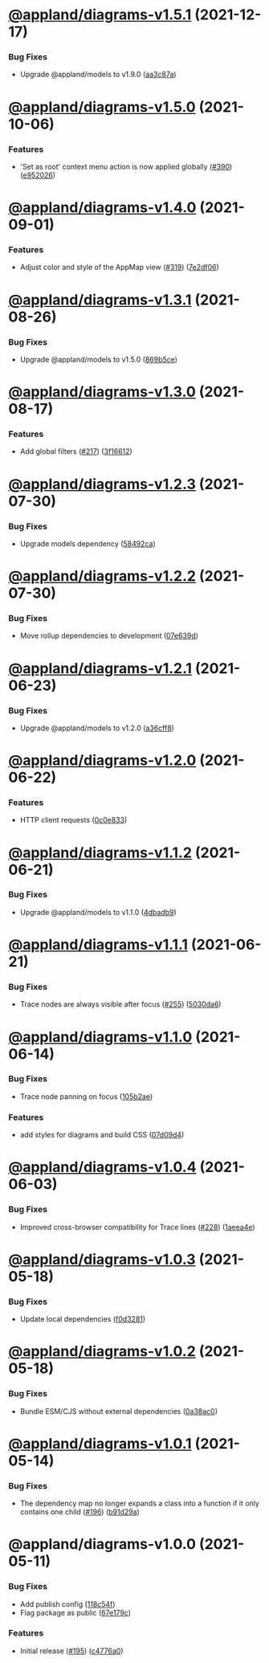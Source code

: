# [@appland/diagrams-v1.5.1](https://github.com/applandinc/appmap-js/compare/@appland/diagrams-v1.5.0...@appland/diagrams-v1.5.1) (2021-12-17)


### Bug Fixes

* Upgrade @appland/models to v1.9.0 ([aa3c87a](https://github.com/applandinc/appmap-js/commit/aa3c87acb695be5fa6e3aa46759ab08f772cb06a))

# [@appland/diagrams-v1.5.0](https://github.com/applandinc/appmap-js/compare/@appland/diagrams-v1.4.0...@appland/diagrams-v1.5.0) (2021-10-06)


### Features

* 'Set as root' context menu action is now applied globally ([#390](https://github.com/applandinc/appmap-js/issues/390)) ([e952026](https://github.com/applandinc/appmap-js/commit/e952026ff53f99b0f4fb3dff9e401efdf248c351))

# [@appland/diagrams-v1.4.0](https://github.com/applandinc/appmap-js/compare/@appland/diagrams-v1.3.1...@appland/diagrams-v1.4.0) (2021-09-01)


### Features

* Adjust color and style of the AppMap view ([#319](https://github.com/applandinc/appmap-js/issues/319)) ([7e2df06](https://github.com/applandinc/appmap-js/commit/7e2df06ee2a137e7e378fa78a085b86bd7befd2a))

# [@appland/diagrams-v1.3.1](https://github.com/applandinc/appmap-js/compare/@appland/diagrams-v1.3.0...@appland/diagrams-v1.3.1) (2021-08-26)


### Bug Fixes

* Upgrade @appland/models to v1.5.0 ([869b5ce](https://github.com/applandinc/appmap-js/commit/869b5ce69e3c717bf697529fff735db582ce1231))

# [@appland/diagrams-v1.3.0](https://github.com/applandinc/appmap-js/compare/@appland/diagrams-v1.2.3...@appland/diagrams-v1.3.0) (2021-08-17)


### Features

* Add global filters ([#217](https://github.com/applandinc/appmap-js/issues/217)) ([3f16612](https://github.com/applandinc/appmap-js/commit/3f16612b7a876f94c81ca0414971c4c455b1a897))

# [@appland/diagrams-v1.2.3](https://github.com/applandinc/appmap-js/compare/@appland/diagrams-v1.2.2...@appland/diagrams-v1.2.3) (2021-07-30)


### Bug Fixes

* Upgrade models dependency ([58492ca](https://github.com/applandinc/appmap-js/commit/58492ca795c3aec7dbc129a611c2c8836af90de5))

# [@appland/diagrams-v1.2.2](https://github.com/applandinc/appmap-js/compare/@appland/diagrams-v1.2.1...@appland/diagrams-v1.2.2) (2021-07-30)


### Bug Fixes

* Move rollup dependencies to development ([07e639d](https://github.com/applandinc/appmap-js/commit/07e639d7a851ef0cfdb09b4011dce8fbe80f3c31))

# [@appland/diagrams-v1.2.1](https://github.com/applandinc/appmap-js/compare/@appland/diagrams-v1.2.0...@appland/diagrams-v1.2.1) (2021-06-23)


### Bug Fixes

* Upgrade @appland/models to v1.2.0 ([a36cff8](https://github.com/applandinc/appmap-js/commit/a36cff81efb7eb800416b1de597e202fe4136f72))

# [@appland/diagrams-v1.2.0](https://github.com/applandinc/appmap-js/compare/@appland/diagrams-v1.1.2...@appland/diagrams-v1.2.0) (2021-06-22)


### Features

* HTTP client requests ([0c0e833](https://github.com/applandinc/appmap-js/commit/0c0e8338d6d25bf11f73a17d035e2b424e670add))

# [@appland/diagrams-v1.1.2](https://github.com/applandinc/appmap-js/compare/@appland/diagrams-v1.1.1...@appland/diagrams-v1.1.2) (2021-06-21)


### Bug Fixes

* Upgrade @appland/models to v1.1.0 ([4dbadb9](https://github.com/applandinc/appmap-js/commit/4dbadb95bd77419d01553d130e1fd834224a7934))

# [@appland/diagrams-v1.1.1](https://github.com/applandinc/appmap-js/compare/@appland/diagrams-v1.1.0...@appland/diagrams-v1.1.1) (2021-06-21)


### Bug Fixes

* Trace nodes are always visible after focus ([#255](https://github.com/applandinc/appmap-js/issues/255)) ([5030da6](https://github.com/applandinc/appmap-js/commit/5030da6f66e36cd9efb22e0cacc8dab0cf27ab56))

# [@appland/diagrams-v1.1.0](https://github.com/applandinc/appmap-js/compare/@appland/diagrams-v1.0.4...@appland/diagrams-v1.1.0) (2021-06-14)


### Bug Fixes

* Trace node panning on focus ([105b2ae](https://github.com/applandinc/appmap-js/commit/105b2aea169deeb4ff0485e41aa6f1624740be8d))


### Features

* add styles for diagrams and build CSS ([07d09d4](https://github.com/applandinc/appmap-js/commit/07d09d4288c7f426ce7454c4ee170b9cae5dd410))

# [@appland/diagrams-v1.0.4](https://github.com/applandinc/appmap-js/compare/@appland/diagrams-v1.0.3...@appland/diagrams-v1.0.4) (2021-06-03)


### Bug Fixes

* Improved cross-browser compatibility for Trace lines ([#228](https://github.com/applandinc/appmap-js/issues/228)) ([1aeea4e](https://github.com/applandinc/appmap-js/commit/1aeea4e2dc64c172f964da966d9d1976be68fac5))

# [@appland/diagrams-v1.0.3](https://github.com/applandinc/appmap-js/compare/@appland/diagrams-v1.0.2...@appland/diagrams-v1.0.3) (2021-05-18)


### Bug Fixes

* Update local dependencies ([f0d3281](https://github.com/applandinc/appmap-js/commit/f0d328161499999ee98fbb3aec2d438b3095bd0f))

# [@appland/diagrams-v1.0.2](https://github.com/applandinc/appmap-js/compare/@appland/diagrams-v1.0.1...@appland/diagrams-v1.0.2) (2021-05-18)


### Bug Fixes

* Bundle ESM/CJS without external dependencies ([0a38ac0](https://github.com/applandinc/appmap-js/commit/0a38ac0a57baa30c6b0ff00bb69503e4891f8858))

# [@appland/diagrams-v1.0.1](https://github.com/applandinc/appmap-js/compare/@appland/diagrams-v1.0.0...@appland/diagrams-v1.0.1) (2021-05-14)


### Bug Fixes

* The dependency map no longer expands a class into a function if it only contains one child ([#196](https://github.com/applandinc/appmap-js/issues/196)) ([b91d29a](https://github.com/applandinc/appmap-js/commit/b91d29afa707544041d7db5dc4187055026294a3))

# @appland/diagrams-v1.0.0 (2021-05-11)


### Bug Fixes

* Add publish config ([118c54f](https://github.com/applandinc/appmap-js/commit/118c54f3db08f19de39bca7d67abd36a0071a20e))
* Flag package as public ([67e179c](https://github.com/applandinc/appmap-js/commit/67e179cd72ba247903764de25d8c86e0dd07bf9b))


### Features

* Initial release ([#195](https://github.com/applandinc/appmap-js/issues/195)) ([c4776a0](https://github.com/applandinc/appmap-js/commit/c4776a0514c333746846b8ffca88465f8c2739ee))
